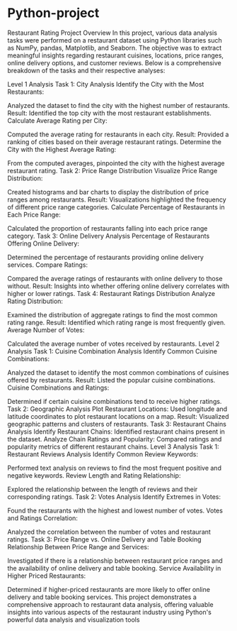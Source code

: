 # Python-project
Restaurant Rating Project Overview
In this project, various data analysis tasks were performed on a restaurant dataset using Python libraries such as NumPy, pandas, Matplotlib, and Seaborn. The objective was to extract meaningful insights regarding restaurant cuisines, locations, price ranges, online delivery options, and customer reviews. Below is a comprehensive breakdown of the tasks and their respective analyses:

Level 1 Analysis
Task 1: City Analysis
Identify the City with the Most Restaurants:

Analyzed the dataset to find the city with the highest number of restaurants.
Result: Identified the top city with the most restaurant establishments.
Calculate Average Rating per City:

Computed the average rating for restaurants in each city.
Result: Provided a ranking of cities based on their average restaurant ratings.
Determine the City with the Highest Average Rating:

From the computed averages, pinpointed the city with the highest average restaurant rating.
Task 2: Price Range Distribution
Visualize Price Range Distribution:

Created histograms and bar charts to display the distribution of price ranges among restaurants.
Result: Visualizations highlighted the frequency of different price range categories.
Calculate Percentage of Restaurants in Each Price Range:

Calculated the proportion of restaurants falling into each price range category.
Task 3: Online Delivery Analysis
Percentage of Restaurants Offering Online Delivery:

Determined the percentage of restaurants providing online delivery services.
Compare Ratings:

Compared the average ratings of restaurants with online delivery to those without.
Result: Insights into whether offering online delivery correlates with higher or lower ratings.
Task 4: Restaurant Ratings Distribution
Analyze Rating Distribution:

Examined the distribution of aggregate ratings to find the most common rating range.
Result: Identified which rating range is most frequently given.
Average Number of Votes:

Calculated the average number of votes received by restaurants.
Level 2 Analysis
Task 1: Cuisine Combination Analysis
Identify Common Cuisine Combinations:

Analyzed the dataset to identify the most common combinations of cuisines offered by restaurants.
Result: Listed the popular cuisine combinations.
Cuisine Combinations and Ratings:

Determined if certain cuisine combinations tend to receive higher ratings.
Task 2: Geographic Analysis
Plot Restaurant Locations:
Used longitude and latitude coordinates to plot restaurant locations on a map.
Result: Visualized geographic patterns and clusters of restaurants.
Task 3: Restaurant Chains Analysis
Identify Restaurant Chains:
Identified restaurant chains present in the dataset.
Analyze Chain Ratings and Popularity:
Compared ratings and popularity metrics of different restaurant chains.
Level 3 Analysis
Task 1: Restaurant Reviews Analysis
Identify Common Review Keywords:

Performed text analysis on reviews to find the most frequent positive and negative keywords.
Review Length and Rating Relationship:

Explored the relationship between the length of reviews and their corresponding ratings.
Task 2: Votes Analysis
Identify Extremes in Votes:

Found the restaurants with the highest and lowest number of votes.
Votes and Ratings Correlation:

Analyzed the correlation between the number of votes and restaurant ratings.
Task 3: Price Range vs. Online Delivery and Table Booking
Relationship Between Price Range and Services:

Investigated if there is a relationship between restaurant price ranges and the availability of online delivery and table booking.
Service Availability in Higher Priced Restaurants:

Determined if higher-priced restaurants are more likely to offer online delivery and table booking services.
This project demonstrates a comprehensive approach to restaurant data analysis, offering valuable insights into various aspects of the restaurant industry using Python's powerful data analysis and visualization tools
